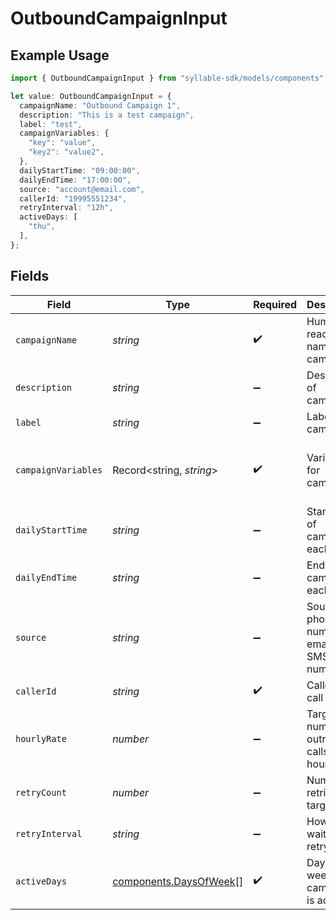 # OutboundCampaignInput

## Example Usage

```typescript
import { OutboundCampaignInput } from "syllable-sdk/models/components";

let value: OutboundCampaignInput = {
  campaignName: "Outbound Campaign 1",
  description: "This is a test campaign",
  label: "test",
  campaignVariables: {
    "key": "value",
    "key2": "value2",
  },
  dailyStartTime: "09:00:00",
  dailyEndTime: "17:00:00",
  source: "account@email.com",
  callerId: "19995551234",
  retryInterval: "12h",
  activeDays: [
    "thu",
  ],
};
```

## Fields

| Field                                                            | Type                                                             | Required                                                         | Description                                                      | Example                                                          |
| ---------------------------------------------------------------- | ---------------------------------------------------------------- | ---------------------------------------------------------------- | ---------------------------------------------------------------- | ---------------------------------------------------------------- |
| `campaignName`                                                   | *string*                                                         | :heavy_check_mark:                                               | Human readable name of campaign                                  | Outbound Campaign 1                                              |
| `description`                                                    | *string*                                                         | :heavy_minus_sign:                                               | Description of campaign                                          | This is a test campaign                                          |
| `label`                                                          | *string*                                                         | :heavy_minus_sign:                                               | Label for campaign                                               | test                                                             |
| `campaignVariables`                                              | Record<string, *string*>                                         | :heavy_check_mark:                                               | Variables for campaign                                           | {<br/>"key": "value",<br/>"key2": "value2"<br/>}                 |
| `dailyStartTime`                                                 | *string*                                                         | :heavy_minus_sign:                                               | Start time of campaign each day                                  | 09:00:00                                                         |
| `dailyEndTime`                                                   | *string*                                                         | :heavy_minus_sign:                                               | End time of campaign each day                                    | 17:00:00                                                         |
| `source`                                                         | *string*                                                         | :heavy_minus_sign:                                               | Source phone number, email, or SMS number                        | +19032900844                                                     |
| `callerId`                                                       | *string*                                                         | :heavy_check_mark:                                               | Caller ID for call                                               | 19995551234                                                      |
| `hourlyRate`                                                     | *number*                                                         | :heavy_minus_sign:                                               | Target number of outreach calls per hour                         | 25                                                               |
| `retryCount`                                                     | *number*                                                         | :heavy_minus_sign:                                               | Number of retries per target                                     | 1                                                                |
| `retryInterval`                                                  | *string*                                                         | :heavy_minus_sign:                                               | How long to wait before retrying                                 | 30m                                                              |
| `activeDays`                                                     | [components.DaysOfWeek](../../models/components/daysofweek.md)[] | :heavy_check_mark:                                               | Days of the week when campaign is active                         | ["mon", "tue", "wed", "thu", "fri"]                              |